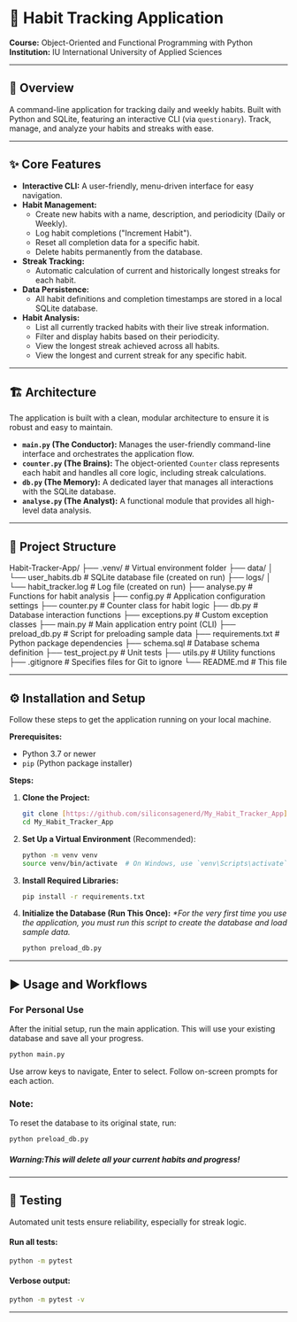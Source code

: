 # 📝 Habit Tracking Application

**Course:** Object-Oriented and Functional Programming with Python  
**Institution:** IU International University of Applied Sciences

---

## 🚀 Overview

A command-line application for tracking daily and weekly habits. Built with Python and SQLite, featuring an interactive CLI (via `questionary`).
Track, manage, and analyze your habits and streaks with ease.

---

## ✨ Core Features

- **Interactive CLI:** A user-friendly, menu-driven interface for easy navigation.
- **Habit Management:**
  - Create new habits with a name, description, and periodicity (Daily or Weekly).
  - Log habit completions ("Increment Habit").
  - Reset all completion data for a specific habit.
  - Delete habits permanently from the database.
- **Streak Tracking:**
  - Automatic calculation of current and historically longest streaks for each habit.
- **Data Persistence:**
  - All habit definitions and completion timestamps are stored in a local SQLite database.
- **Habit Analysis:**
  - List all currently tracked habits with their live streak information.
  - Filter and display habits based on their periodicity.
  - View the longest streak achieved across all habits.
  - View the longest and current streak for any specific habit.

---

## 🏗️ Architecture

The application is built with a clean, modular architecture to ensure it is robust and easy to maintain.

- **`main.py` (The Conductor):** Manages the user-friendly command-line interface and orchestrates the application flow.
- **`counter.py` (The Brains):** The object-oriented `Counter` class represents each habit and handles all core logic, including streak calculations.
- **`db.py` (The Memory):** A dedicated layer that manages all interactions with the SQLite database.
- **`analyse.py` (The Analyst):** A functional module that provides all high-level data analysis.

---

## 📁 Project Structure
Habit-Tracker-App/
├── .venv/                  # Virtual environment folder
├── data/
│   └── user_habits.db      # SQLite database file (created on run)
├── logs/
│   └── habit_tracker.log   # Log file (created on run)
├── analyse.py              # Functions for habit analysis
├── config.py               # Application configuration settings
├── counter.py              # Counter class for habit logic
├── db.py                   # Database interaction functions
├── exceptions.py           # Custom exception classes
├── main.py                 # Main application entry point (CLI)
├── preload_db.py           # Script for preloading sample data
├── requirements.txt        # Python package dependencies
├── schema.sql              # Database schema definition
├── test_project.py         # Unit tests
├── utils.py                # Utility functions
├── .gitignore              # Specifies files for Git to ignore
└── README.md               # This file

---

## ⚙️ Installation and Setup

Follow these steps to get the application running on your local machine.

**Prerequisites:**
- Python 3.7 or newer
- `pip` (Python package installer)

**Steps:**

1.  **Clone the Project:**
    ```bash
    git clone [https://github.com/siliconsagenerd/My_Habit_Tracker_App](https://github.com/siliconsagenerd/My_Habit_Tracker_App)
    cd My_Habit_Tracker_App
    ```

2.  **Set Up a Virtual Environment** (Recommended):
    ```bash
    python -m venv venv
    source venv/bin/activate  # On Windows, use `venv\Scripts\activate`
    ```

3.  **Install Required Libraries:**
    ```bash
    pip install -r requirements.txt
    ```

4.  **Initialize the Database (Run This Once):**
    *\*For the very first time you use the application, you must run this script to create the database and load sample data.*
    ```bash
    python preload_db.py
    ```

---

## ▶️ Usage and Workflows

### For Personal Use
After the initial setup, run the main application. This will use your existing database and save all your progress.

```bash
python main.py
```
Use arrow keys to navigate, Enter to select.
Follow on-screen prompts for each action.

### Note:
To reset the database to its original state, run:
```bash
python preload_db.py
```
##### Warning:This will delete all your current habits and progress!

---

## 🧪 Testing
Automated unit tests ensure reliability, especially for streak logic.

#### Run all tests:
```bash
python -m pytest
```
#### Verbose output:
```bash
python -m pytest -v
``` 
<hr>
